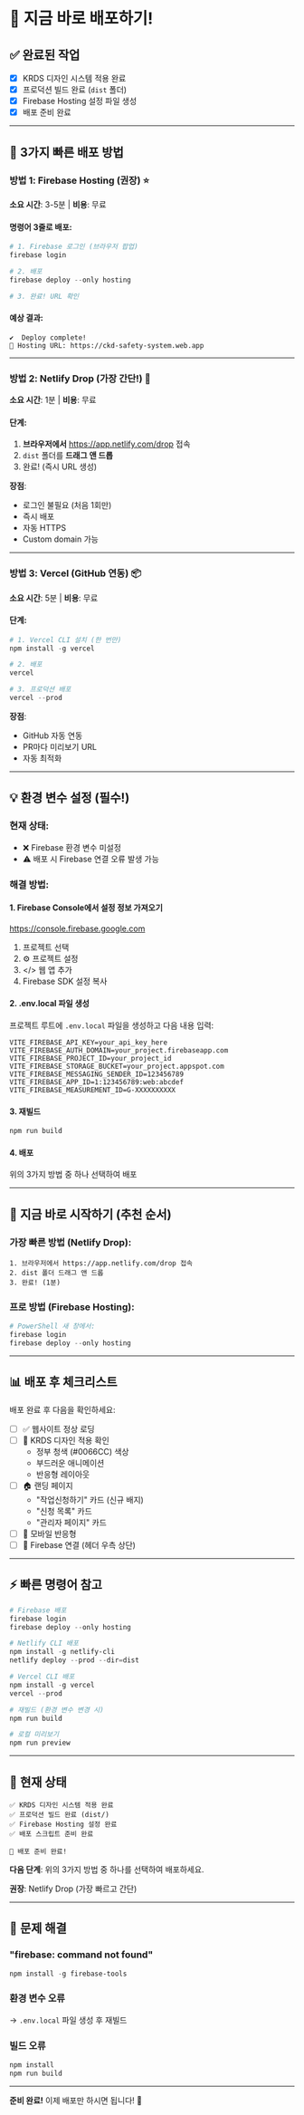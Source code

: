 # 🚀 지금 바로 배포하기!

## ✅ 완료된 작업
- [x] KRDS 디자인 시스템 적용 완료
- [x] 프로덕션 빌드 완료 (`dist` 폴더)
- [x] Firebase Hosting 설정 파일 생성
- [x] 배포 준비 완료

---

## 🎯 3가지 빠른 배포 방법

### 방법 1: Firebase Hosting (권장) ⭐
**소요 시간**: 3-5분 | **비용**: 무료

#### 명령어 3줄로 배포:
```powershell
# 1. Firebase 로그인 (브라우저 팝업)
firebase login

# 2. 배포
firebase deploy --only hosting

# 3. 완료! URL 확인
```

#### 예상 결과:
```
✔  Deploy complete!
🎉 Hosting URL: https://ckd-safety-system.web.app
```

---

### 방법 2: Netlify Drop (가장 간단!) 🎨
**소요 시간**: 1분 | **비용**: 무료

#### 단계:
1. **브라우저에서** https://app.netlify.com/drop 접속
2. `dist` 폴더를 **드래그 앤 드롭**
3. 완료! (즉시 URL 생성)

**장점**: 
- 로그인 불필요 (처음 1회만)
- 즉시 배포
- 자동 HTTPS
- Custom domain 가능

---

### 방법 3: Vercel (GitHub 연동) 📦
**소요 시간**: 5분 | **비용**: 무료

#### 단계:
```powershell
# 1. Vercel CLI 설치 (한 번만)
npm install -g vercel

# 2. 배포
vercel

# 3. 프로덕션 배포
vercel --prod
```

**장점**:
- GitHub 자동 연동
- PR마다 미리보기 URL
- 자동 최적화

---

## 💡 환경 변수 설정 (필수!)

### 현재 상태:
- ❌ Firebase 환경 변수 미설정
- ⚠️ 배포 시 Firebase 연결 오류 발생 가능

### 해결 방법:

#### 1. Firebase Console에서 설정 정보 가져오기
https://console.firebase.google.com
1. 프로젝트 선택
2. ⚙️ 프로젝트 설정
3. </> 웹 앱 추가
4. Firebase SDK 설정 복사

#### 2. .env.local 파일 생성
프로젝트 루트에 `.env.local` 파일을 생성하고 다음 내용 입력:

```env
VITE_FIREBASE_API_KEY=your_api_key_here
VITE_FIREBASE_AUTH_DOMAIN=your_project.firebaseapp.com
VITE_FIREBASE_PROJECT_ID=your_project_id
VITE_FIREBASE_STORAGE_BUCKET=your_project.appspot.com
VITE_FIREBASE_MESSAGING_SENDER_ID=123456789
VITE_FIREBASE_APP_ID=1:123456789:web:abcdef
VITE_FIREBASE_MEASUREMENT_ID=G-XXXXXXXXXX
```

#### 3. 재빌드
```powershell
npm run build
```

#### 4. 배포
위의 3가지 방법 중 하나 선택하여 배포

---

## 🎯 지금 바로 시작하기 (추천 순서)

### 가장 빠른 방법 (Netlify Drop):
```
1. 브라우저에서 https://app.netlify.com/drop 접속
2. dist 폴더 드래그 앤 드롭
3. 완료! (1분)
```

### 프로 방법 (Firebase Hosting):
```powershell
# PowerShell 새 창에서:
firebase login
firebase deploy --only hosting
```

---

## 📊 배포 후 체크리스트

배포 완료 후 다음을 확인하세요:

- [ ] ✅ 웹사이트 정상 로딩
- [ ] 🎨 KRDS 디자인 적용 확인
  - 정부 청색 (#0066CC) 색상
  - 부드러운 애니메이션
  - 반응형 레이아웃
- [ ] 🏠 랜딩 페이지
  - "작업신청하기" 카드 (신규 배지)
  - "신청 목록" 카드
  - "관리자 페이지" 카드
- [ ] 📱 모바일 반응형
- [ ] 🔗 Firebase 연결 (헤더 우측 상단)

---

## ⚡ 빠른 명령어 참고

```powershell
# Firebase 배포
firebase login
firebase deploy --only hosting

# Netlify CLI 배포
npm install -g netlify-cli
netlify deploy --prod --dir=dist

# Vercel CLI 배포
npm install -g vercel
vercel --prod

# 재빌드 (환경 변수 변경 시)
npm run build

# 로컬 미리보기
npm run preview
```

---

## 🎉 현재 상태

```
✅ KRDS 디자인 시스템 적용 완료
✅ 프로덕션 빌드 완료 (dist/)
✅ Firebase Hosting 설정 완료
✅ 배포 스크립트 준비 완료

🚀 배포 준비 완료!
```

**다음 단계**: 위의 3가지 방법 중 하나를 선택하여 배포하세요.

**권장**: Netlify Drop (가장 빠르고 간단)

---

## 💬 문제 해결

### "firebase: command not found"
```powershell
npm install -g firebase-tools
```

### 환경 변수 오류
→ `.env.local` 파일 생성 후 재빌드

### 빌드 오류
```powershell
npm install
npm run build
```

---

**준비 완료!** 이제 배포만 하시면 됩니다! 🎊


